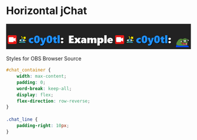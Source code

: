# Horizontal jChat
![Example](example.png)
  
Styles for OBS Browser Source
```css
#chat_container {
    width: max-content;
    padding: 0;
    word-break: keep-all;
    display: flex;
    flex-direction: row-reverse;
}

.chat_line {
    padding-right: 10px;
}
```